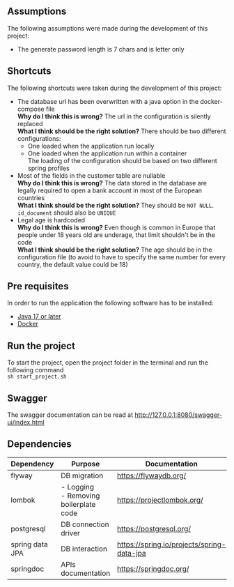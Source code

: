 ## Assumptions

The following assumptions were made during the development of this project:

- The generate password length is 7 chars and is letter only

## Shortcuts

The following shortcuts were taken during the development of this project:

- The database url has been overwritten with a java option in the docker-compose file<br>
  **Why do I think this is wrong?** The url in the configuration is silently replaced<br>
  **What I think should be the right solution?** There should be two different configurations:
    - One loaded when the application run locally
    - One loaded when the application run within a container<br>
      The loading of the configuration should be based on two different spring profiles
- Most of the fields in the customer table are nullable<br>
  **Why do I think this is wrong?** The data stored in the database are legally required to open a bank account in most
  of the European countries<br>
  **What I think should be the right solution?** They should be `NOT NULL`. `id_document` should also be `UNIQUE`
- Legal age is hardcoded<br>
  **Why do I think this is wrong?** Even though is common in Europe that people under 18 years old are underage, that
  limit shouldn't be in the code<br>
  **What I think should be the right solution?** The age should be in the configuration file (to avoid to have to
  specify the same number for every country, the default value could be 18)

## Pre requisites

In order to run the application the following software has to be installed:

- [Java 17 or later](https://www.oracle.com/java/technologies/downloads/)
- [Docker](https://docs.docker.com/get-docker/)

## Run the project

To start the project, open the project folder in the terminal and run the following command<br>
`sh start_project.sh`

## Swagger

The swagger documentation can be read at http://127.0.0.1:8080/swagger-ui/index.html

## Dependencies

| Dependency      | Purpose                                   | Documentation                              |
|-----------------|-------------------------------------------|--------------------------------------------|
| flyway          | DB migration                              | https://flywaydb.org/                      |
| lombok          | - Logging<br/>- Removing boilerplate code | https://projectlombok.org/                 |
| postgresql      | DB connection driver                      | https://postgresql.org/                    |
| spring data JPA | DB interaction                            | https://spring.io/projects/spring-data-jpa |
| springdoc       | APIs documentation                        | https://springdoc.org/                     |